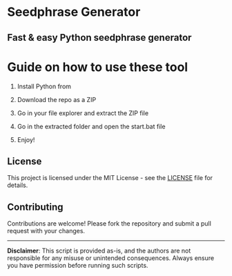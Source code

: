 # Seedphrase Generator
   
## Fast & easy Python seedphrase generator

# Guide on how to use these tool

1. Install Python from  
   
2. Download the repo as a ZIP   
 
3. Go in your file explorer and extract the ZIP file 

4. Go in the extracted folder and open the start.bat file  

5. Enjoy!  
  
## License 

This project is licensed under the MIT License - see the [LICENSE](LICENSE) file for details.
  
## Contributing 
 
Contributions are welcome! Please fork the repository and submit a pull request with your changes.  

--- 
  
**Disclaimer**: This script is provided as-is, and the authors are not responsible for any misuse or unintended consequences. Always ensure you have permission before running such scripts.